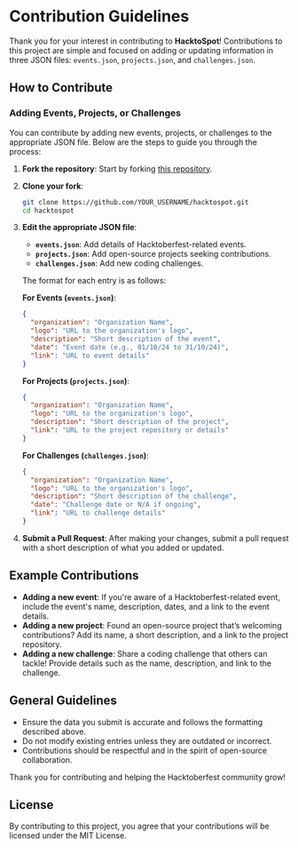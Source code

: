 # Contribution Guidelines

Thank you for your interest in contributing to **HacktoSpot**! Contributions to this project are simple and focused on adding or updating information in three JSON files: `events.json`, `projects.json`, and `challenges.json`.

## How to Contribute

### Adding Events, Projects, or Challenges
You can contribute by adding new events, projects, or challenges to the appropriate JSON file. Below are the steps to guide you through the process:

1. **Fork the repository**: Start by forking [this repository](https://github.com/chirag8023/hacktospot).
2. **Clone your fork**:
   ```bash
   git clone https://github.com/YOUR_USERNAME/hacktospot.git
   cd hacktospot
   ```
3. **Edit the appropriate JSON file**:
   - **`events.json`**: Add details of Hacktoberfest-related events.
   - **`projects.json`**: Add open-source projects seeking contributions.
   - **`challenges.json`**: Add new coding challenges.

   The format for each entry is as follows:
   
   **For Events (`events.json`)**:
   ```json
   {
     "organization": "Organization Name",
     "logo": "URL to the organization's logo",
     "description": "Short description of the event",
     "date": "Event date (e.g., 01/10/24 to 31/10/24)",
     "link": "URL to event details"
   }
   ```
   
   **For Projects (`projects.json`)**:
   ```json
   {
     "organization": "Organization Name",
     "logo": "URL to the organization's logo",
     "description": "Short description of the project",
     "link": "URL to the project repository or details"
   }
   ```

   **For Challenges (`challenges.json`)**:
   ```json
   {
     "organization": "Organization Name",
     "logo": "URL to the organization's logo",
     "description": "Short description of the challenge",
     "date": "Challenge date or N/A if ongoing",
     "link": "URL to challenge details"
   }
   ```

4. **Submit a Pull Request**: After making your changes, submit a pull request with a short description of what you added or updated.

## Example Contributions

- **Adding a new event**: If you're aware of a Hacktoberfest-related event, include the event's name, description, dates, and a link to the event details.
- **Adding a new project**: Found an open-source project that’s welcoming contributions? Add its name, a short description, and a link to the project repository.
- **Adding a new challenge**: Share a coding challenge that others can tackle! Provide details such as the name, description, and link to the challenge.

## General Guidelines

- Ensure the data you submit is accurate and follows the formatting described above.
- Do not modify existing entries unless they are outdated or incorrect.
- Contributions should be respectful and in the spirit of open-source collaboration.

Thank you for contributing and helping the Hacktoberfest community grow!

## License

By contributing to this project, you agree that your contributions will be licensed under the MIT License.
